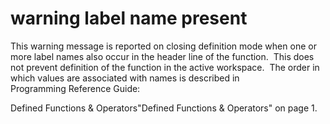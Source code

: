 




<h1 class="heading"><span class="name">warning label name present</span></h1>

This warning message is reported on closing definition mode when one or more label names also occur in the header line of the function.  This does not prevent definition of the function in the active workspace.  The order in which values are associated with names is described in  
Programming Reference Guide: 

Defined Functions & Operators"Defined Functions & Operators" on page 1.



